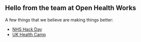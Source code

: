 ## Hello from the team at Open Health Works

A few things that we believe are making things better:

* [NHS Hack Day](http://nhshackday.com)
* [UK Health Camp](http://ukhealthcamp.com)
